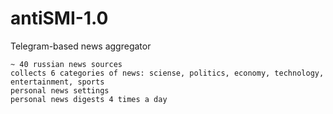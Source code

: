 # antiSMI-1.0
Telegram-based news aggregator


    ~ 40 russian news sources
    collects 6 categories of news: sciense, politics, economy, technology, entertainment, sports
    personal news settings
    personal news digests 4 times a day

